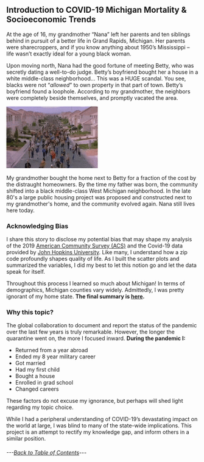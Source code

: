 ## Introduction to COVID-19 Michigan Mortality & Socioeconomic Trends

At the age of 16, my grandmother “Nana” left her parents and ten siblings behind in pursuit of a better life in Grand Rapids, Michigan. Her parents were sharecroppers, and if you know anything about 1950’s Mississippi – life wasn’t exactly ideal for a young black woman. 

Upon moving north, Nana had the good fortune of meeting Betty, who was secretly dating a well-to-do judge. Betty’s boyfriend bought her a house in a white middle-class neighborhood… This was a HUGE scandal. You see, blacks were not “*allowed*” to own property in that part of town. Betty’s boyfriend found a loophole. According to my grandmother, the neighbors were completely beside themselves, and promptly vacated the area. 

![](https://github.com/BrookemWalters/BrookemWalters-Portfolio/blob/main/Stats%20518%20Final%20Project/Dramatic%20Images/ConsciousPowerfulColt-max-1mb.gif?raw=true)


My grandmother bought the home next to Betty for a fraction of the cost by the distraught homeowners. By the time my father was born, the community shifted into a black middle-class West Michigan neighborhood. In the late 80's a large public housing project was proposed and constructed next to my grandmother's home, and the community evolved again. Nana still lives here today. 

### Acknowledging Bias
I share this story to disclose my potential bias that may shape my analysis of the 2019 [American Community Survey (ACS)](https://www.census.gov/programs-surveys/acs/about.html) and the Covid-19 data provided by  [John Hopkins University](https://github.com/CSSEGISandData/COVID-19). Like many, I understand how a zip code profoundly shapes quality of life. 
As I built the scatter plots and summarized the variables, I did my best to let this notion go and let the data speak for itself.

Throughout this process I learned so much about Michigan! In terms of demographics, Michigan counties vary widely. Admittedly, I was pretty ignorant of my home state.
**The final summary is [here](https://github.com/BrookemWalters/BrookemWalters-Portfolio/blob/main/Stats%20518%20Final%20Project/Summary%20of%20Findings.md#covid-19-mortality-and-socioeconomic-trends-in-michigan-by-county).**

### Why this topic?
The global collaboration to document and report the status of the pandemic over the last few years is truly remarkable. However, the longer the quarantine went on, 
the more I focused inward. **During the pandemic I:**
- Returned from a year abroad
- Ended my 8 year military career
- Got married
- Had my first child
- Bought a house
- Enrolled in grad school
- Changed careers

These factors do not excuse my ignorance, but perhaps will shed light regarding my topic choice.  

While I had a peripheral understanding of COVID-19’s devastating impact on the world at large, I was blind to many of the state-wide implications. 
This project is an attempt to rectify my knowledge gap, and inform others in a similar position.


###### ---[Back to Table of Contents](https://github.com/BrookemWalters/BrookemWalters-Portfolio#table-of-contents-brooke-walters-portfolio)---
